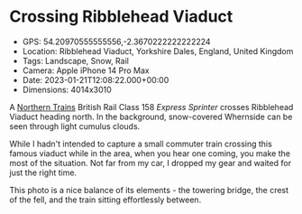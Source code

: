 # Crossing Ribblehead Viaduct

- GPS: 54.20970555555556,-2.3670222222222224
- Location: Ribblehead Viaduct, Yorkshire Dales, England, United Kingdom
- Tags: Landscape, Snow, Rail
- Camera: Apple iPhone 14 Pro Max
- Date: 2023-01-21T12:08:22.000+00:00
- Dimensions: 4014x3010

A [Northern Trains](https://en.wikipedia.org/wiki/Northern_Trains) British Rail Class 158 *Express Sprinter* crosses Ribblehead Viaduct heading north. In the background, snow-covered Whernside can be seen through light cumulus clouds.

While I hadn't intended to capture a small commuter train crossing this famous viaduct while in the area, when you hear one coming, you make the most of the situation. Not far from my car, I dropped my gear and waited for just the right time.

This photo is a nice balance of its elements - the towering bridge, the crest of the fell, and the train sitting effortlessly between.
